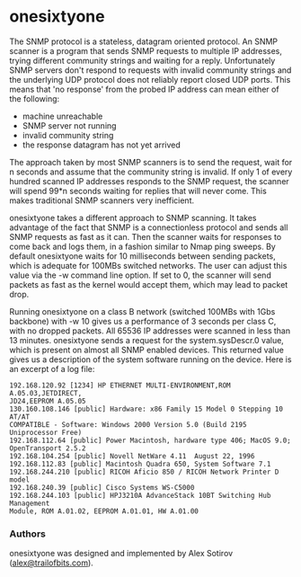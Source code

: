 onesixtyone
===========

The SNMP protocol is a stateless, datagram oriented protocol. An SNMP scanner is a program that sends SNMP requests to multiple IP addresses, trying different community strings and waiting for a reply. Unfortunately SNMP servers don't respond to requests with invalid community strings and the underlying UDP protocol does not reliably report closed UDP ports. This means that 'no response' from the probed IP address can mean either of the following:

* machine unreachable
* SNMP server not running
* invalid community string
* the response datagram has not yet arrived

The approach taken by most SNMP scanners is to send the request, wait for n seconds and assume that the community string is invalid. If only 1 of every hundred scanned IP addresses responds to the SNMP request, the scanner will spend 99*n seconds waiting for replies that will never come. This makes traditional SNMP scanners very inefficient.

onesixtyone takes a different approach to SNMP scanning. It takes advantage of the fact that SNMP is a connectionless protocol and sends all SNMP requests as fast as it can. Then the scanner waits for responses to come back and logs them, in a fashion similar to Nmap ping sweeps. By default onesixtyone waits for 10 milliseconds between sending packets, which is adequate for 100MBs switched networks. The user can adjust this value via the -w command line option. If set to 0, the scanner will send packets as fast as the kernel would accept them, which may lead to packet drop.

Running onesixtyone on a class B network (switched 100MBs with 1Gbs backbone) with -w 10 gives us a performance of 3 seconds per class C, with no dropped packets. All 65536 IP addresses were scanned in less than 13 minutes. onesixtyone sends a request for the system.sysDescr.0 value, which is present on almost all SNMP enabled devices. This returned value gives us a description of the system software running on the device. Here is an excerpt of a log file:

```
192.168.120.92 [1234] HP ETHERNET MULTI-ENVIRONMENT,ROM A.05.03,JETDIRECT,
JD24,EEPROM A.05.05
130.160.108.146 [public] Hardware: x86 Family 15 Model 0 Stepping 10 AT/AT
COMPATIBLE - Software: Windows 2000 Version 5.0 (Build 2195 Uniprocessor Free)
192.168.112.64 [public] Power Macintosh, hardware type 406; MacOS 9.0;
OpenTransport 2.5.2
192.168.104.254 [public] Novell NetWare 4.11  August 22, 1996
192.168.112.83 [public] Macintosh Quadra 650, System Software 7.1 
192.168.244.210 [public] RICOH Aficio 850 / RICOH Network Printer D model
192.168.240.39 [public] Cisco Systems WS-C5000
192.168.244.103 [public] HPJ3210A AdvanceStack 10BT Switching Hub Management
Module, ROM A.01.02, EEPROM A.01.01, HW A.01.00
```

### Authors

onesixtyone was designed and implemented by Alex Sotirov (alex@trailofbits.com).
